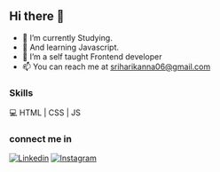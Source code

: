
## Hi there 👋

- 🔭 I’m currently Studying.
- 🌱 And learning Javascript.
- 👀 I’m a self taught Frontend developer
- 📫 You can reach me at sriharikanna06@gmail.com
### Skills
💻 HTML | CSS | JS
### connect me in
[![Linkedin](https://img.icons8.com/color/34/linkedin-2--v1.png)](https://www.linkedin.com/in/chenchusriharibheemavaram/) [![Instagram](https://img.icons8.com/fluency/34/instagram-new.png)](https://www.instagram.com/srihari__jai/) 


